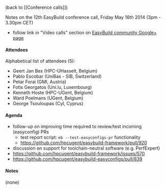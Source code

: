 (back to [[Conference calls]])

Notes on the 12th EasyBuild conference call, Friday May 16th 2014 (3pm - 3.30pm CET)

 * follow link in "Video calls" section on [EasyBuild community Google+ page](https://plus.google.com/communities/103632287931200436158)

#### Attendees

Alphabetical list of attendees (5):

* Geert Jan Bex (HPC-UHasselt, Belgium)
* Pablo Escobar (UniBas - SIB, Switzerland)
* Petar Forai (GMI, Austria)
* Fotis Georgatos (Uni.lu, Luxembourg)
* Kenneth Hoste (HPC-UGent, Belgium)
* Ward Poelmans (UGent, Belgium)
* George Tsouloupas (CyI, Cyprus)

#### Agenda

 * follow-up on improving time required to review/test incoming (easyconfig) PRs
    * test report script: `eb --test-easyconfigs-pr` functionality
     * https://github.com/hpcugent/easybuild-framework/pull/920
 * discussion on support for toolchain-neutral software (e.g. PerfExpert)
  * https://github.com/hpcugent/easybuild-framework/issues/570
  * https://github.com/hpcugent/easybuild-easyconfigs/pull/839

#### Notes

(none)
